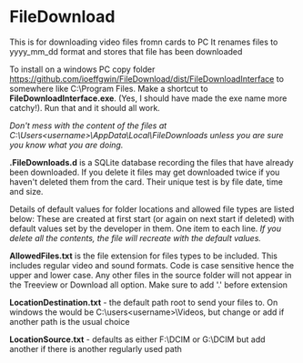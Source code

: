 # FileDownload
This is for downloading video files fromn cards to PC
It renames files to yyyy_mm_dd  format and stores that file has been downloaded

To install on a windows PC copy folder https://github.com/ioeffgwin/FileDownload/dist/FileDownloadInterface to somewhere like C:\Program Files.
Make a shortcut to __FileDownloadInterface.exe__. (Yes, I should have made the exe name more catchy!). Run that and it should all work.

_Don't mess with the content of the files at C:\Users\<username>\AppData\Local\FileDownloads unless you are sure you know what you are doing._

__.FileDownloads.d__ is a SQLite database recording the files that have already been downloaded. If you delete it files may get downloaded twice if you haven't deleted them from the card. Their unique test is by file date, time and size.

Details of default values for folder locations and allowed file types are listed below:
These are created at first start (or again on next start if deleted) with default values set by the developer in them. One item to each line. _If you delete all the contents, the file will recreate with the default values._

__AllowedFiles.txt__ is the file extension for files types to be included. This includes regular video and sound formats. Code is case sensitive hence the upper and lower case. Any other files in the source folder will not appear in the Treeview or Download all option. Make sure to add '.' before extension

__LocationDestination.txt__ - the default path root to send your files to. On windows the would be C:\users\<username>\Videos, but change or add if another path is the usual choice

__LocationSource.txt__ - defaults as either F:\DCIM or G:\DCIM  but add another if there is another regularly used path
